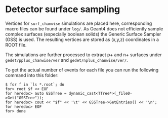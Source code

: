 # Detector surface sampling

Vertices for `surf_chanwise` simulations are placed here, corresponding macro
files can be found under `log/`. As Geant4 does not efficiently sample complex
surfaces (especially boolean solids) the Generic Surface Sampler (GSS) is used.
The resulting vertices are stored as (x,y,z) coordinates in a ROOT file.

The simulations are further processed to extract p+ and n+ surfaces under
`gedet/pplus_chanwise/ver` and `gedet/nplus_chanwise/ver/`.

To get the actual number of events for each file you can run the following
command into this folder:

```console
$ for f in `ls *.root`; do
for> root $f << EOF
for heredoc> auto GSSTree = dynamic_cast<TTree*>(_file0->Get("GSSTree"));
for heredoc> cout << "$f" << '\t' << GSSTree->GetEntries() << '\n';
for heredoc> EOF
for> done
```
